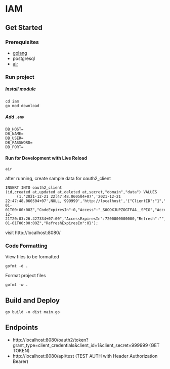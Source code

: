 # IAM

## Get Started

### Prerequisites

- [golang](https://golang.org/)
- postgresql
- [air](https://github.com/cosmtrek/air)


### Run project

##### Install module

```
cd iam
go mod download
```

##### Add `.env`

```
DB_HOST=
DB_NAME=
DB_USER=
DB_PASSWORD=
DB_PORT=
```

#### Run for Development with Live Reload

```
air
```

after running, create sample data for oauth2_client
```
INSERT INTO oauth2_client (id,created_at,updated_at,deleted_at,secret,"domain","data") VALUES
	 (1,'2021-12-21 22:47:48.060504+07','2021-12-21 22:47:48.060504+07',NULL,'999999','http://localhost','{"ClientID":"1","UserID":"","RedirectURI":"","Scope":"","Code":"","CodeCreateAt":"0001-01-01T00:00:00Z","CodeExpiresIn":0,"Access":"_S0OOXJUPZOGTFAA__SPIG","AccessCreateAt":"2021-12-21T20:03:26.427334+07:00","AccessExpiresIn":7200000000000,"Refresh":"","RefreshCreateAt":"0001-01-01T00:00:00Z","RefreshExpiresIn":0}');
```

visit http://localhost:8080/

### Code Formatting

View files to be formatted

```
gofmt -d .
```

Format project files

```
gofmt -w .
```

## Build and Deploy

```
go build -o dist main.go
```

## Endpoints
- http://localhost:8080/oauth2/token?grant_type=client_credentials&client_id=1&client_secret=999999   (GET TOKEN)
- http://localhost:8080/api/test  (TEST AUTH with Header Authorization Bearer)